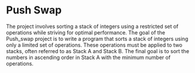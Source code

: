 <h1> Push Swap </h1>
 <p>The project involves sorting a stack of integers using a restricted set of operations while striving for optimal performance.
  The goal of the Push_swap project is to write a program that sorts a stack of integers using only a limited set of operations. 
    These operations must be applied to two stacks, often referred to as Stack A and Stack B.
    The final goal is to sort the numbers in ascending order in Stack A with the minimum number of operations.
 </p>
    

